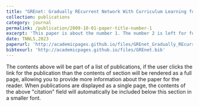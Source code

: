 ```yaml
---
title: "GREnet: Gradually REcurrent Network With Curriculum Learning for 2-D Medical Image Segmentation"
collection: publications
category: journal
permalink: /publication/2009-10-01-paper-title-number-1
excerpt: 'This paper is about the number 1. The number 2 is left for future work.'
date: TNNLS,2023
paperurl: 'http://academicpages.github.io/files/GREnet_Gradually_REcurrent_Network_With_Curriculum_Learning_for_2-D_Medical_Image_Segmentation.pdf'
bibtexurl: 'http://academicpages.github.io/files/GREnet.bib'
---
```

The contents above will be part of a list of publications, if the user clicks the link for the publication than the contents of section will be rendered as a full page, allowing you to provide more information about the paper for the reader. When publications are displayed as a single page, the contents of the above "citation" field will automatically be included below this section in a smaller font.
